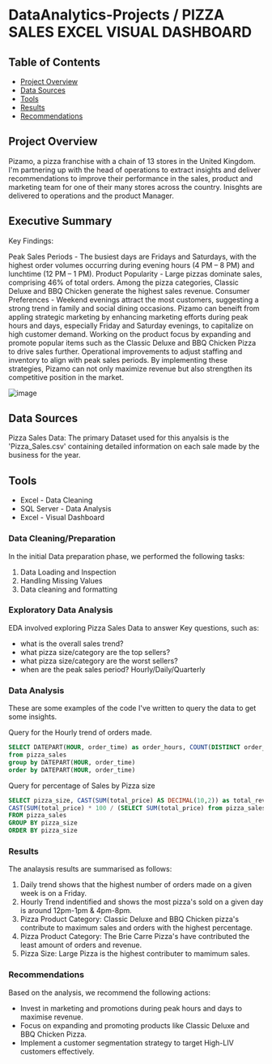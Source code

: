 # DataAnalytics-Projects / PIZZA SALES EXCEL VISUAL DASHBOARD 

## Table of Contents

- [Project Overview](#project-overview)
- [Data Sources](#data-sources)
- [Tools](#tools)
- [Results](#results)
- [Recommendations](#recommendations)

   

## Project Overview 

 Pizamo, a pizza franchise with a chain of 13 stores in the United Kingdom. I'm partnering up with the head of operations to extract insights and deliver recommendations to improve their performance in the sales, product and marketing team for one of their many stores across the country. Inisghts are delivered to operations and the product Manager.

 ## Executive Summary 
Key Findings:

Peak Sales Periods - The busiest days are Fridays and Saturdays, with the highest order volumes occurring during evening hours (4 PM – 8 PM) and lunchtime (12 PM – 1 PM).
Product Popularity - Large pizzas dominate sales, comprising 46% of total orders. Among the pizza categories, Classic Deluxe and BBQ Chicken generate the highest sales revenue.
Consumer Preferences - Weekend evenings attract the most customers, suggesting a strong trend in family and social dining occasions.
Pizamo can beneift from appling strategic marketing by enhancing marketing efforts during peak hours and days, especially Friday and Saturday evenings, to capitalize on high customer demand. Working on the product focus by expanding and promote popular items such as the Classic Deluxe and BBQ Chicken Pizza to drive sales further. Operational improvements to adjust staffing and inventory to align with peak sales periods.
By implementing these strategies, Pizamo can not only maximize revenue but also strengthen its competitive position in the market.

![image](https://github.com/user-attachments/assets/274d0663-ea93-4df2-81df-954c5fb2cd0d)





## Data Sources

Pizza Sales Data: The primary Dataset used for this anyalsis is the 'Pizza_Sales.csv' containing detailed information on each sale made by the business for the year.

## Tools

- Excel - Data Cleaning
- SQL Server - Data Analysis
- Excel - Visual Dashboard


### Data Cleaning/Preparation

In the initial Data preparation phase, we performed the following tasks:
1. Data Loading and Inspection
2. Handling Missing Values
3. Data cleaning and formatting


### Exploratory Data Analysis

EDA involved exploring Pizza Sales Data to answer Key questions, such as:
- what is the overall sales trend?
- what pizza size/category are the top sellers?
- what pizza size/category are the worst sellers?
-  when are the peak sales period? Hourly/Daily/Quarterly

### Data Analysis 

These are some examples of the code I've written to query the data to get some insights.

Query for the Hourly trend of orders made.

```sql
SELECT DATEPART(HOUR, order_time) as order_hours, COUNT(DISTINCT order_id) as total_orders
from pizza_sales
group by DATEPART(HOUR, order_time)
order by DATEPART(HOUR, order_time)
```

Query for percentage of Sales by Pizza size

```sql 
SELECT pizza_size, CAST(SUM(total_price) AS DECIMAL(10,2)) as total_revenue,
CAST(SUM(total_price) * 100 / (SELECT SUM(total_price) from pizza_sales) AS DECIMAL(10,2)) AS PCT
FROM pizza_sales
GROUP BY pizza_size
ORDER BY pizza_size
```


### Results   

The analaysis results are summarised as follows:
1. Daily trend shows that the highest number of orders made on a given week is on a Friday.
2. Hourly Trend indentified and shows the most pizza's sold on a given day is around 12pm-1pm & 4pm-8pm.
3. Pizza Product Category: Classic Deluxe and BBQ Chicken pizza's contribute to maximum sales and orders with the highest percentage.
4. Pizza Product Category: The Brie Carre Pizza's have contributed the least amount of orders and revenue.
5. Pizza Size: Large Pizza is the highest contributer to mamimum sales.

### Recommendations 

Based on the analysis, we recommend the following actions:
- Invest in marketing and promotions during peak hours and days to maximise revenue.
- Focus on expanding and promoting products like Classic Deluxe and BBQ Chicken Pizza.
- Implement a customer segmentation strategy to target High-LIV customers effectively.


  

